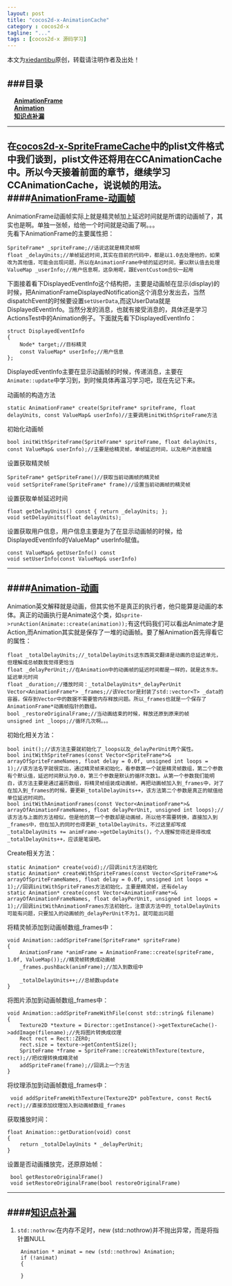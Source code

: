 ```yaml
---
layout: post
title: "cocos2d-x-AnimationCache"
category : cocos2d-x
tagline: "..."
tags : [cocos2d-x 源码学习]
---
```

 本文为[xiedantibu](http://blog.xulingmin.com/)原创，转载请注明作者及出处！
 
###目录
 ----
 <a id='top' name='top'></a>
 &nbsp;&nbsp;&nbsp;&nbsp;[**AnimationFrame**](#AnimationFrame)   
 &nbsp;&nbsp;&nbsp;&nbsp;[**Animation**](#Animation)   
 &nbsp;&nbsp;&nbsp;&nbsp;[**知识点补漏**](#Any)      
 
 --- 
在[cocos2d-x-SpriteFrameCache](/cocos2d-x-源码学习-1/)中的plist文件格式中我们谈到，plist文件还将用在CCAnimationCache中。所以今天接着前面的章节，继续学习CCAnimationCache，说说帧的用法。
<a id='AnimationFrame' name='AnimationFrame'> </a>
####[AnimationFrame-动画帧](#top)
---
AnimationFrame动画帧实际上就是精灵帧加上延迟时间就是所谓的动画帧了，其实也是啊。单独一张帧，给他一个时间就是动画了啊。。。  
先看下AnimationFrame的主要属性把：

	SpriteFrame* _spriteFrame;//话说这就是精灵帧啊
	float _delayUnits;//单帧延迟时间,其实在目前的代码中，都是以1.0去处理他的，如果改为其他值，可能会出现问题，所以在AnimationFrame中帧的延迟时间，要以默认值去处理
	ValueMap _userInfo;//用户信息啊，这杂用呢，跟EventCustom合伙一起用

下面接着看下DisplayedEventInfo这个结构把，主要是动画帧在显示(display)的时候，把AnimationFrameDisplayedNotification这个消息分发出去，当然dispatchEvent的时候要设置`setUserData`,而这UserData就是DisplayedEventInfo。当然分发的消息，也就有接受消息的，具体还是学习ActionsTest中的Animation例子。下面就先看下DisplayedEventInfo：   

	struct DisplayedEventInfo
    {
        Node* target;//目标精灵
        const ValueMap* userInfo;//用户信息
    };
DisplayedEventInfo主要在显示动画帧的时候，传递消息，主要在`Animate::update`中学习到，到时候具体再温习学习吧，现在先记下来。   

动画帧的构造方法  
	
	static AnimationFrame* create(SpriteFrame* spriteFrame, float delayUnits, const ValueMap& userInfo)//主要调用initWithSpriteFrame方法

初始化动画帧

	bool initWithSpriteFrame(SpriteFrame* spriteFrame, float delayUnits, const ValueMap& userInfo);//主要是给精灵帧，单帧延迟时间，以及用户消息赋值
	
设置获取精灵帧

	SpriteFrame* getSpriteFrame()//获取当前动画帧的精灵帧
	void setSpriteFrame(SpriteFrame* frame)//设置当前动画帧的精灵帧
	
设置获取单帧延迟时间  

	float getDelayUnits() const { return _delayUnits; };
	void setDelayUnits(float delayUnits);
	
设置获取用户信息，用户信息主要是为了在显示动画帧的时候，给DisplayedEventInfo的ValueMap* userInfo赋值。

    const ValueMap& getUserInfo() const
    void setUserInfo(const ValueMap& userInfo)
---
<a id='Animation' name='Animation'> </a>
####[Animation-动画](#top)
---
Animation英文解释就是动画，但其实他不是真正的执行者，他只能算是动画的本体。真正的动画执行是Animate这个类，如`sprite->runAction(Animate::create(animation));`有这代码我们可以看出Animate才是Action,而Animation其实就是保存了一堆的动画帧。要了解Animation首先得看它的属性：

	float _totalDelayUnits;//_totalDelayUnits这东西英文翻译是动画的总延迟单元，但理解成总帧数我觉得更恰当
	float _delayPerUnit;//在Animation中的动画帧的延迟时间都是一样的，就是这东东。延迟单元时间
	float _duration;//播放时间：_totalDelayUnits*_delayPerUnit
	Vector<AnimationFrame*> _frames;//该Vector是封装了std::vector<T> _data的容器，保存到Vector中的数据不需要管内存释放问题。所以_frames也就是一个保存了AnimationFrame*动画帧指针的数组。
    bool _restoreOriginalFrame;//当动画结束的时候，释放还原到原来的帧
    unsigned int _loops;//循环几次啊。。。
初始化相关方法：

	bool init();//该方法主要就初始化了_loops以及_delayPerUnit两个属性。
	bool initWithSpriteFrames(const Vector<SpriteFrame*>& arrayOfSpriteFrameNames, float delay = 0.0f, unsigned int loops = 1);//该方法名字就很突出，通过精灵帧来初始化，看参数第一个就是精灵帧数组，第二个参数有个默认值，延迟时间默认为0.0，第三个参数是默认的循环次数1。从第一个参数我们能明白，该方法主要是通过遍历数组，将精灵帧组装成动画帧，再把动画帧加入到_frames中，对了在加入到_frames的时候，要更新_totalDelayUnits++，该方法第二个参数是真正的赋值给单位延迟时间的。
	bool initWithAnimationFrames(const Vector<AnimationFrame*>& arrayOfAnimationFrameNames, float delayPerUnit, unsigned int loops);//该方法与上面的方法相似，但是他的第一个参数却是动画帧，所以他不需要转换，直接加入到_frames中，但在加入的同时也得更新_totalDelayUnits，不过这里却写成_totalDelayUnits += animFrame->getDelayUnits()，个人理解觉得还是得改成_totalDelayUnits++，应该是笔误吧。
	
Create相关方法：

	static Animation* create(void);//回调init方法初始化
	static Animation* createWithSpriteFrames(const Vector<SpriteFrame*>& arrayOfSpriteFrameNames, float delay = 0.0f, unsigned int loops = 1);//回调initWithSpriteFrames方法初始化，主要是精灵帧，还有delay
	static Animation* create(const Vector<AnimationFrame*>& arrayOfAnimationFrameNames, float delayPerUnit, unsigned int loops = 1);//回调initWithAnimationFrames方法初始化，注意该方法中的_totalDelayUnits可能有问题，只要加入的动画帧的_delayPerUnit不为1，就可能出问题
	
将精灵帧添加到动画帧数组_frames中：

	void Animation::addSpriteFrame(SpriteFrame* spriteFrame)
	{
    	AnimationFrame *animFrame = AnimationFrame::create(spriteFrame, 1.0f, ValueMap());//精灵帧转换成动画帧
    	_frames.pushBack(animFrame);//加入到数组中

    	_totalDelayUnits++;//总帧数update
	}
将图片添加到动画帧数组_frames中：

	void Animation::addSpriteFrameWithFile(const std::string& filename)
	{
    	Texture2D *texture = Director::getInstance()->getTextureCache()->addImage(filename);//先将图片转换成纹理
    	Rect rect = Rect::ZERO;
    	rect.size = texture->getContentSize();
    	SpriteFrame *frame = SpriteFrame::createWithTexture(texture, rect);//把纹理转换成精灵帧
    	addSpriteFrame(frame);//回调上一个方法
	}

将纹理添加到动画帧数组_frames中：

	 void addSpriteFrameWithTexture(Texture2D* pobTexture, const Rect& rect);//直接添加纹理加入到动画帧数组_frames

获取播放时间：

	float Animation::getDuration(void) const
	{
    	return _totalDelayUnits * _delayPerUnit;
	}
	
设置是否动画播放完，还原原始帧：

	 bool getRestoreOriginalFrame() 
	 void setRestoreOriginalFrame(bool restoreOriginalFrame)

---
<a id='Any' name='Any'> </a>
####[知识点补漏](#top)
---

1. `std::nothrow`:在内存不足时，new (std::nothrow)并不抛出异常，而是将指针置NULL

		Animation * animat = new (std::nothrow) Animation;
		if (!animat)
		{

		}
